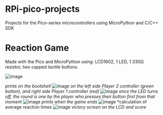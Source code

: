 # RPi-pico-projects
Projects for the Pico-series microcontrollers using MicroPython and C/C++ SDK

# Reaction Game

Made with the Pico and MicroPython using: LCD1602, 1 LED, 1 330Ω resistor, two capped tactile buttons.

![image](https://user-images.githubusercontent.com/87731856/217179677-cc887c50-ea92-4b42-9f22-196381f6eaad.png)

*prints on the bootshell*
![image](https://user-images.githubusercontent.com/87731856/217180184-f67d563e-2eb4-4059-9400-73d95b61e869.png)
*on the left side Player 2 controller (green button), and right side Player 1 controller (red)*
![image](https://user-images.githubusercontent.com/87731856/217179739-0e0ea30c-f2a7-47fc-add9-ff3800f41042.png)
*once the LED turns off, the round is one by the player who presses their button first from that moment*
![image](https://user-images.githubusercontent.com/87731856/217179861-f2f2673a-023a-47de-b43f-ba6000db7ea0.png)
*prints when the game ends*
![image](https://user-images.githubusercontent.com/87731856/217891107-f5e19b13-69c7-4797-b40a-a70191bce40d.png)
*calculation of average reaction times
![image](https://user-images.githubusercontent.com/87731856/217180328-de646231-6430-4a98-bc42-a7ed0c53aaf9.png)
*victory screen on the LCD and score*
